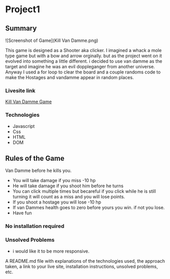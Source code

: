 # Project1

## Summary
![Screenshot of Game](Kill Van Damme.png)

This game is designed as a Shooter aka clicker. 
I imagined a whack a mole type game but with a bow and arrow orginally. but as the project went on it evolved into something a little different. i decided to use van damme as the target and imagine he was an evil doppleganger from another universe. Anyway I used a for loop to clear the board and a couple randoms code to make the Hostages and vandamme appear in random places.

### Livesite link
[Kill Van Damme Game](https://evolvd444.github.io/Project1/#)

### Technologies
- Javascript
- Css
- HTML
- DOM

## Rules of the Game
Van Damme before he kills you.
- You will take damage if you miss -10 hp
- He will take damage if you shoot him before he turns
- You can click multiple times but becareful if you click while he is still turning it will count as a miss and you will lose points.
- If you shoot a hostage you will lose -10 hp
- If van Dammes health goes to zero before yours you win. if not you lose.
- Have fun

### No installation required
### Unsolved Problems
- i would like it to be more responsive.

A README.md file with explanations of the technologies used, the approach taken, a link to your live site, installation instructions, unsolved problems, etc.